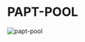 # PAPT-POOL

![papt-pool](https://user-images.githubusercontent.com/121312707/229463524-8950ee19-c12e-4e43-af72-d666aec14e1d.png)
